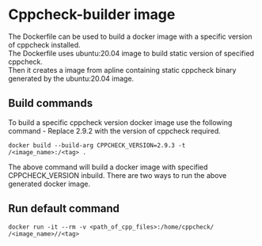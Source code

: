 # Cppcheck-builder image

The Dockerfile can be used to build a docker image with a specific version of cppcheck installed.<br/>
The Dockerfile uses ubuntu:20.04 image to build static version of specified cppcheck.<br/>
Then it creates a image from apline containing static cppcheck binary generated by the ubuntu:20.04 image.<br/>

Build commands
---
To build a specific cppcheck version docker image use the following command -
Replace 2.9.2 with the version of cppcheck required.
```
docker build --build-arg CPPCHECK_VERSION=2.9.3 -t /<image_name>:/<tag> .
```

The above command will build a docker image with specified CPPCHECK_VERSION inbuild.
There are two ways to run the above generated docker image.

Run default command
---
```
docker run -it --rm -v <path_of_cpp_files>:/home/cppcheck/ /<image_name>//<tag>
```
